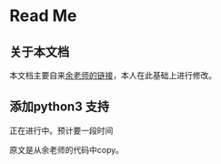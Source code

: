 # Read Me

## 关于本文档

本文档主要自来[余老师的链接](https://github.com/emmaping/Misc-Scripts/blob/master/ImportAnki%20-Voice%20as%20question.py)，本人在此基础上进行修改。

## 添加python3 支持

正在进行中。预计要一段时间

原文是从余老师的代码中copy。